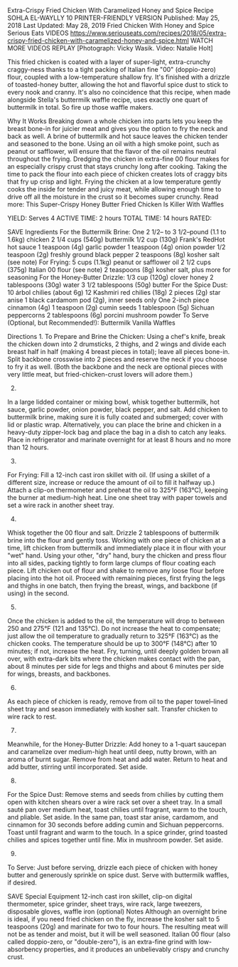 Extra-Crispy Fried Chicken With Caramelized Honey and Spice Recipe
SOHLA EL-WAYLLY
10     PRINTER-FRIENDLY VERSION
Published: May 25, 2018 Last Updated: May 28, 2019
Fried Chicken With Honey and Spice
Serious Eats
VIDEOS
   https://www.seriouseats.com/recipes/2018/05/extra-crispy-fried-chicken-with-caramelized-honey-and-spice.html
WATCH MORE VIDEOS
REPLAY
[Photograph: Vicky Wasik. Video: Natalie Holt]

This fried chicken is coated with a layer of super-light, extra-crunchy craggy-ness thanks to a tight packing of Italian fine "00" (doppio-zero) flour, coupled with a low-temperature shallow fry. It's finished with a drizzle of toasted-honey butter, allowing the hot and flavorful spice dust to stick to every nook and cranny. It's also no coincidence that this recipe, when made alongside Stella's buttermilk waffle recipe, uses exactly one quart of buttermilk in total. So fire up those waffle makers.

Why It Works
Breaking down a whole chicken into parts lets you keep the breast bone-in for juicier meat and gives you the option to fry the neck and back as well.
A brine of buttermilk and hot sauce leaves the chicken tender and seasoned to the bone.
Using an oil with a high smoke point, such as peanut or safflower, will ensure that the flavor of the oil remains neutral throughout the frying.
Dredging the chicken in extra-fine 00 flour makes for an especially crispy crust that stays crunchy long after cooking.
Taking the time to pack the flour into each piece of chicken creates lots of craggy bits that fry up crisp and light.
Frying the chicken at a low temperature gently cooks the inside for tender and juicy meat, while allowing enough time to drive off all the moisture in the crust so it becomes super crunchy.
Read more: This Super-Crispy Honey Butter Fried Chicken Is Killer With Waffles

YIELD:
Serves 4
ACTIVE TIME:
2 hours
TOTAL TIME:
14 hours
RATED:
    
 SAVE
Ingredients
For the Buttermilk Brine:
One 2 1/2– to 3 1/2–pound (1.1 to 1.6kg) chicken
2 1/4 cups (540g) buttermilk
1/2 cup (130g) Frank's RedHot hot sauce
1 teaspoon (4g) garlic powder
1 teaspoon (4g) onion powder
1/2 teaspoon (2g) freshly ground black pepper
2 teaspoons (8g) kosher salt (see note)
For Frying:
5 cups (1.1kg) peanut or safflower oil
2 1/2 cups (375g) Italian 00 flour (see note)
2 teaspoons (8g) kosher salt, plus more for seasoning
For the Honey-Butter Drizzle:
1/3 cup (120g) clover honey
2 tablespoons (30g) water
3 1/2 tablespoons (50g) butter
For the Spice Dust:
10 árbol chilies (about 6g)
12 Kashmiri red chilies (18g)
2 pieces (2g) star anise
1 black cardamom pod (2g), inner seeds only
One 2-inch piece cinnamon (4g)
1 teaspoon (2g) cumin seeds
1 tablespoon (5g) Sichuan peppercorns
2 tablespoons (6g) porcini mushroom powder
To Serve (Optional, but Recommended!):
Buttermilk Vanilla Waffles

Directions
1.
To Prepare and Brine the Chicken: Using a chef's knife, break the chicken down into 2 drumsticks, 2 thighs, and 2 wings and divide each breast half in half (making 4 breast pieces in total); leave all pieces bone-in. Split backbone crosswise into 2 pieces and reserve the neck if you choose to fry it as well. (Both the backbone and the neck are optional pieces with very little meat, but fried-chicken-crust lovers will adore them.)

2.
In a large lidded container or mixing bowl, whisk together buttermilk, hot sauce, garlic powder, onion powder, black pepper, and salt. Add chicken to buttermilk brine, making sure it is fully coated and submerged; cover with lid or plastic wrap. Alternatively, you can place the brine and chicken in a heavy-duty zipper-lock bag and place the bag in a dish to catch any leaks. Place in refrigerator and marinate overnight for at least 8 hours and no more than 12 hours.

3.
For Frying: Fill a 12-inch cast iron skillet with oil. (If using a skillet of a different size, increase or reduce the amount of oil to fill it halfway up.) Attach a clip-on thermometer and preheat the oil to 325°F (163°C), keeping the burner at medium-high heat. Line one sheet tray with paper towels and set a wire rack in another sheet tray.

4.
Whisk together the 00 flour and salt. Drizzle 2 tablespoons of buttermilk brine into the flour and gently toss. Working with one piece of chicken at a time, lift chicken from buttermilk and immediately place it in flour with your "wet" hand. Using your other, "dry" hand, bury the chicken and press flour into all sides, packing tightly to form large clumps of flour coating each piece. Lift chicken out of flour and shake to remove any loose flour before placing into the hot oil. Proceed with remaining pieces, first frying the legs and thighs in one batch, then frying the breast, wings, and backbone (if using) in the second.

5.
Once the chicken is added to the oil, the temperature will drop to between 250 and 275°F (121 and 135°C). Do not increase the heat to compensate; just allow the oil temperature to gradually return to 325°F (163°C) as the chicken cooks. The temperature should be up to 300°F (148°C) after 10 minutes; if not, increase the heat. Fry, turning, until deeply golden brown all over, with extra-dark bits where the chicken makes contact with the pan, about 8 minutes per side for legs and thighs and about 6 minutes per side for wings, breasts, and backbones.

6.
As each piece of chicken is ready, remove from oil to the paper towel–lined sheet tray and season immediately with kosher salt. Transfer chicken to wire rack to rest.

7.
Meanwhile, for the Honey-Butter Drizzle: Add honey to a 1-quart saucepan and caramelize over medium-high heat until deep, nutty brown, with an aroma of burnt sugar. Remove from heat and add water. Return to heat and add butter, stirring until incorporated. Set aside.

8.
For the Spice Dust: Remove stems and seeds from chilies by cutting them open with kitchen shears over a wire rack set over a sheet tray. In a small sauté pan over medium heat, toast chilies until fragrant, warm to the touch, and pliable. Set aside. In the same pan, toast star anise, cardamom, and cinnamon for 30 seconds before adding cumin and Sichuan peppercorns. Toast until fragrant and warm to the touch. In a spice grinder, grind toasted chilies and spices together until fine. Mix in mushroom powder. Set aside.

9.
To Serve: Just before serving, drizzle each piece of chicken with honey butter and generously sprinkle on spice dust. Serve with buttermilk waffles, if desired.

 SAVE
Special Equipment
12-inch cast iron skillet, clip-on digital thermometer, spice grinder, sheet trays, wire rack, large tweezers, disposable gloves, waffle iron (optional)
Notes
Although an overnight brine is ideal, if you need fried chicken on the fly, increase the kosher salt to 5 teaspoons (20g) and marinate for two to four hours. The resulting meat will not be as tender and moist, but it will be well seasoned. Italian 00 flour (also called doppio-zero, or "double-zero"), is an extra-fine grind with low-absorbency properties, and it produces an unbelievably crispy and crunchy crust.